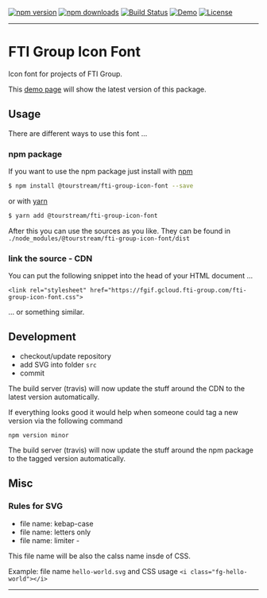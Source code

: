 [![npm version][npm-version-image]][npm-version-url]
[![npm downloads][npm-downloads-image]][npm-downloads-url]
[![Build Status][travis-image]][travis-url]
[![Demo][demo-image]][demo-url]
[![License][license-image]][license-url]

***

# FTI Group Icon Font

Icon font for projects of FTI Group.

This [demo page](https://fgif.gcloud.fti-group.com/fti-group-icon-font.html) will show the latest version of this package.


## Usage

There are different ways to use this font ...

### npm package

If you want to use the npm package just install with [npm](https://www.npmjs.com/)
                                                
```sh
$ npm install @tourstream/fti-group-icon-font --save
```
or with [yarn](https://yarnpkg.com/lang/en/)
```sh
$ yarn add @tourstream/fti-group-icon-font
```
After this you can use the sources as you like. They can be found in `./node_modules/@tourstream/fti-group-icon-font/dist`


### link the source - CDN

You can put the following snippet into the head of your HTML document ...

    <link rel="stylesheet" href="https://fgif.gcloud.fti-group.com/fti-group-icon-font.css">

... or something similar.


## Development

* checkout/update repository
* add SVG into folder `src`
* commit

The build server (travis) will now update the stuff around the CDN to the latest version automatically.

If everything looks good it would help when someone could tag a new version via the following command

    npm version minor
    
The build server (travis) will now update the stuff around the npm package to the tagged version automatically.


## Misc

### Rules for SVG

* file name: kebap-case
* file name: letters only
* file name: limiter -

This file name will be also the calss name insde of CSS.

Example: file name `hello-world.svg` and CSS usage `<i class="fg-hello-world"></i>`

***

[npm-version-image]: https://img.shields.io/npm/v/fti-group-icon-font.svg?style=flat-square
[npm-version-url]: https://www.npmjs.com/package/@tourstream/fti-group-icon-font
[npm-downloads-image]: https://img.shields.io/npm/dm/fti-group-icon-font.svg?style=flat-square
[npm-downloads-url]: https://www.npmjs.com/package/@tourstream/fti-group-icon-font

[travis-image]: https://img.shields.io/travis/tourstream/fti-group-icon-font.svg?style=flat-square
[travis-url]: https://travis-ci.org/tourstream/fti-group-icon-font

[demo-image]: https://img.shields.io/badge/Demo-latest-%230099cc.svg?style=flat-square
[demo-url]: https://fgif.gcloud.fti-group.com/fti-group-icon-font.html

[license-image]: https://img.shields.io/github/license/tourstream/fti-group-icon-font.svg?style=flat-square
[license-url]: https://github.com/tourstream/fti-group-icon-font/blob/master/LICENSE
